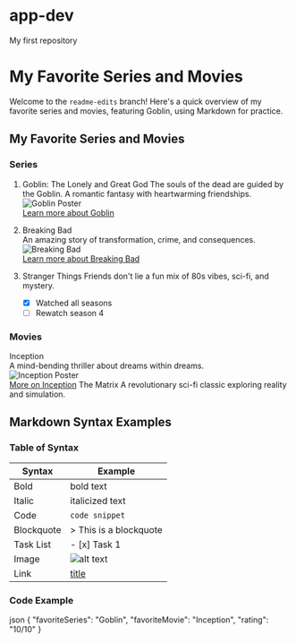 # app-dev
My first repository
# My Favorite Series and Movies
Welcome to the `readme-edits` branch! Here's a quick overview of my favorite series and movies, featuring Goblin, using Markdown for practice.
## My Favorite Series and Movies
### Series
1. Goblin: The Lonely and Great God
   The souls of the dead are guided by the Goblin. A romantic fantasy with heartwarming friendships.
   ![Goblin Poster](https://via.placeholder.com/150)  
   [Learn more about Goblin](https://www.imdb.com/title/tt5994364/)  

2. Breaking Bad  
   An amazing story of transformation, crime, and consequences.  
   ![Breaking Bad](https://via.placeholder.com/150)  
   [Learn more about Breaking Bad](https://www.imdb.com/title/tt0903747/)

3. Stranger Things 
   Friends don't lie a fun mix of 80s vibes, sci-fi, and mystery.  
   - [x] Watched all seasons  
   - [ ] Rewatch season 4  

### Movies
 Inception  
  A mind-bending thriller about dreams within dreams.  
  ![Inception Poster](https://via.placeholder.com/150)  
  [More on Inception](https://www.imdb.com/title/tt1375666/)
The Matrix
  A revolutionary sci-fi classic exploring reality and simulation.
## Markdown Syntax Examples
### Table of Syntax

| Syntax       | Example                     |
|--------------|-----------------------------|
| Bold         | bold text                   |
| Italic       |  italicized text            |
| Code         | `code snippet`              |
| Blockquote   | > This is a blockquote      |
| Task List    | - [x] Task 1                |
| Image        | ![alt text](image.jpg)      |
| Link         | [title](https://example.com)|

### Code Example
json
{
  "favoriteSeries": "Goblin",
  "favoriteMovie": "Inception",
  "rating": "10/10"
}


